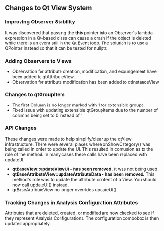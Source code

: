 ## Changes to Qt View System

### Improving Observer Stability
It was discovered that passing the **this** pointer into an Observer's lambda expression in a Qt-based class can cause a crash if the object is deleted while there is an event still in the Qt Event loop.  The solution is to use a QPointer instead so that it can be tested for nullptr.

### Adding Observers to Views
* Observation for attribute creation, modification, and expungement have been added to qtAttributeView.
* Observation for attribute modification has been added to qtInstanceView

### Changes to qtGroupItem
* The first Column is no longer marked with 1 for extensible groups.
* Fixed issue with updating extensible qtGroupItems due to the number of columns being set to 0 instead of 1

### API Changes
These changes were made to help simplify/cleanup the qtView infrastructure.  There were several places where onShowCategory() was being called in order to update the UI.  This resulted in confusion as to the role of the method.  In many cases these calls have been replaced with updateUI.

* **qtBaseView::updateViewUI - has been removed.** It was not being used.
* **qtBaseAttributeView::updateAttributeData - has been removed.** This method's role was to update the attribute content of a View.  You should now call updateUI() instead.
* qtBaseAttributeView no longer overrides updateUI()

### Tracking Changes in Analysis Configuration Attributes
Attributes that are deleted, created, or modified are now checked to see if they represent Analysis Configurations.  The configuration combobox is then updated appropriately.
